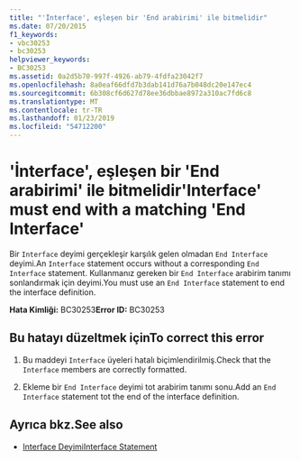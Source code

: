 ```yaml
---
title: "'İnterface', eşleşen bir 'End arabirimi' ile bitmelidir"
ms.date: 07/20/2015
f1_keywords:
- vbc30253
- bc30253
helpviewer_keywords:
- BC30253
ms.assetid: 0a2d5b70-997f-4926-ab79-4fdfa23042f7
ms.openlocfilehash: 8a0eaf66dfd7b3dab141d76a7b048dc20e147ec4
ms.sourcegitcommit: 6b308cf6d627d78ee36dbbae8972a310ac7fd6c8
ms.translationtype: MT
ms.contentlocale: tr-TR
ms.lasthandoff: 01/23/2019
ms.locfileid: "54712200"
---
```

# <a name="interface-must-end-with-a-matching-end-interface"></a><span data-ttu-id="479bb-102">'İnterface', eşleşen bir 'End arabirimi' ile bitmelidir</span><span class="sxs-lookup"><span data-stu-id="479bb-102">'Interface' must end with a matching 'End Interface'</span></span>
<span data-ttu-id="479bb-103">Bir `Interface` deyimi gerçekleşir karşılık gelen olmadan `End Interface` deyimi.</span><span class="sxs-lookup"><span data-stu-id="479bb-103">An `Interface` statement occurs without a corresponding `End Interface` statement.</span></span> <span data-ttu-id="479bb-104">Kullanmanız gereken bir `End Interface` arabirim tanımı sonlandırmak için deyimi.</span><span class="sxs-lookup"><span data-stu-id="479bb-104">You must use an `End Interface` statement to end the interface definition.</span></span>  
  
 <span data-ttu-id="479bb-105">**Hata Kimliği:** BC30253</span><span class="sxs-lookup"><span data-stu-id="479bb-105">**Error ID:** BC30253</span></span>  
  
## <a name="to-correct-this-error"></a><span data-ttu-id="479bb-106">Bu hatayı düzeltmek için</span><span class="sxs-lookup"><span data-stu-id="479bb-106">To correct this error</span></span>  
  
1.  <span data-ttu-id="479bb-107">Bu maddeyi `Interface` üyeleri hatalı biçimlendirilmiş.</span><span class="sxs-lookup"><span data-stu-id="479bb-107">Check that the `Interface` members are correctly formatted.</span></span>  
  
2.  <span data-ttu-id="479bb-108">Ekleme bir `End Interface` deyimi tot arabirim tanımı sonu.</span><span class="sxs-lookup"><span data-stu-id="479bb-108">Add an `End Interface` statement tot the end of the interface definition.</span></span>  
  
## <a name="see-also"></a><span data-ttu-id="479bb-109">Ayrıca bkz.</span><span class="sxs-lookup"><span data-stu-id="479bb-109">See also</span></span>
- [<span data-ttu-id="479bb-110">Interface Deyimi</span><span class="sxs-lookup"><span data-stu-id="479bb-110">Interface Statement</span></span>](../../visual-basic/language-reference/statements/interface-statement.md)
